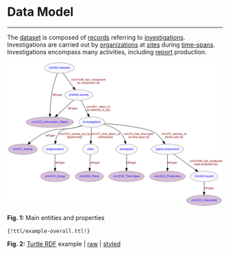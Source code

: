 # Data Model
***

The [dataset](ld4he-dataset.md) is composed of [records](ld4he-record.md) referring to [investigations](ld4he-investigation.md). Investigations are carried out by [organizations](ld4he-organization.md) at [sites](ld4he-site.md) during [time-spans](ld4he-timespan.md). Investigations encompass many activities, including [report](ld4he-report.md) production.

![model](img/ld4he-main-model.svg)

**Fig. 1:** Main entities and properties

```turtle
{!ttl/example-overall.ttl!}
```
**Fig. 2:** [Turtle RDF](https://www.w3.org/TR/turtle/) example | [raw](https://cbinding.github.io/LD4HE/ttl/example-overall.ttl) | [styled](https://cdn.rawgit.com/niklasl/ldtr/v0.2.2/demo/?url=https://cbinding.github.io/LD4HE/ttl/example-overall.ttl)
